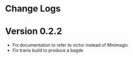 # Change Logs

# Version 0.2.2

* Fix documentation to refer to victor instead of Minimagic
* Fix travis build to produce a bagde
